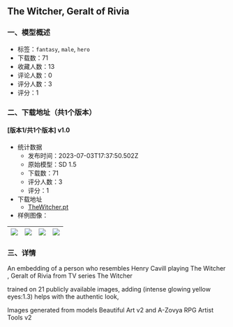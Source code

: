 ## The Witcher, Geralt of Rivia
### 一、模型概述

- 标签：`fantasy`, `male`, `hero`
- 下载数：71
- 收藏人数：13
- 评论人数：0
- 评分人数：3
- 评分：1

### 二、下载地址（共1个版本）

#### [版本1/共1个版本] v1.0

- 统计数据
  - 发布时间：2023-07-03T17:37:50.502Z
  - 原始模型：SD 1.5
  - 下载数：71
  - 评分人数：3
  - 评分：1
- 下载地址
  - [TheWitcher.pt](https://civitai.com/api/download/models/109084)
- 样例图像：

| <img src="https://image.civitai.com/xG1nkqKTMzGDvpLrqFT7WA/71cf3f4b-dfb9-4e07-82cc-1340ae96c470/width=450/1389113.jpeg" /> | <img src="https://image.civitai.com/xG1nkqKTMzGDvpLrqFT7WA/190172ff-7d97-411f-a2ae-b8ac1deb1ee5/width=450/1382676.jpeg" /> | <img src="https://image.civitai.com/xG1nkqKTMzGDvpLrqFT7WA/e9bef125-63a0-4cac-ad92-e6920ba9f140/width=450/1382687.jpeg" /> | <img src="https://image.civitai.com/xG1nkqKTMzGDvpLrqFT7WA/bc370f0d-bad9-4c9d-8669-fb91e1fa5d19/width=450/1382713.jpeg" /> |
| ---- | ---- | ---- | ---- |


### 三、详情
<p>An embedding of a person who resembles Henry Cavill playing The Witcher , Geralt of Rivia from TV series The Witcher</p><p>trained on 21 publicly available images, adding (intense glowing yellow eyes:1.3) helps with the authentic look,</p><p>Images generated from models Beautiful Art v2 and A-Zovya RPG Artist Tools v2</p><p></p>